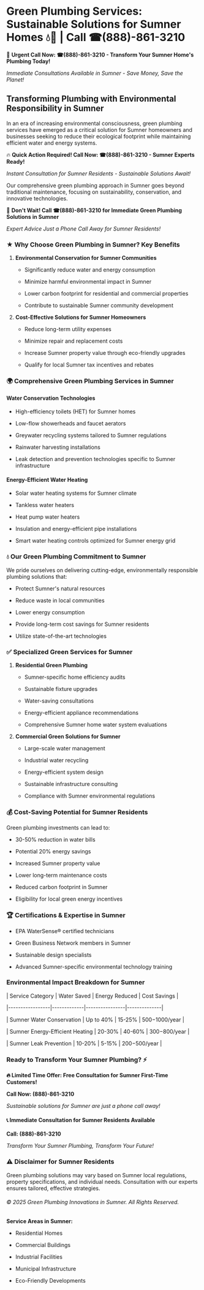 # Green Plumbing Services: Sustainable Solutions for Sumner Homes 💧🌿 | Call ☎(888)-861-3210

🚨 **Urgent Call Now: ☎(888)-861-3210 - Transform Your Sumner Home's Plumbing Today!**
*Immediate Consultations Available in Sumner - Save Money, Save the Planet!*

## Transforming Plumbing with Environmental Responsibility in Sumner

In an era of increasing environmental consciousness, green plumbing services have emerged as a critical solution for Sumner homeowners and businesses seeking to reduce their ecological footprint while maintaining efficient water and energy systems. 

🔥 **Quick Action Required! Call Now: ☎(888)-861-3210 - Sumner Experts Ready!**
*Instant Consultation for Sumner Residents - Sustainable Solutions Await!*

Our comprehensive green plumbing approach in Sumner goes beyond traditional maintenance, focusing on sustainability, conservation, and innovative technologies.

🚨 **Don't Wait! Call ☎(888)-861-3210 for Immediate Green Plumbing Solutions in Sumner**
*Expert Advice Just a Phone Call Away for Sumner Residents!*

### ★ Why Choose Green Plumbing in Sumner? Key Benefits

1. **Environmental Conservation for Sumner Communities** 
   - Significantly reduce water and energy consumption
   - Minimize harmful environmental impact in Sumner
   - Lower carbon footprint for residential and commercial properties
   - Contribute to sustainable Sumner community development

2. **Cost-Effective Solutions for Sumner Homeowners** 
   - Reduce long-term utility expenses
   - Minimize repair and replacement costs
   - Increase Sumner property value through eco-friendly upgrades
   - Qualify for local Sumner tax incentives and rebates

### 🌍 Comprehensive Green Plumbing Services in Sumner

#### Water Conservation Technologies
- High-efficiency toilets (HET) for Sumner homes
- Low-flow showerheads and faucet aerators
- Greywater recycling systems tailored to Sumner regulations
- Rainwater harvesting installations
- Leak detection and prevention technologies specific to Sumner infrastructure

#### Energy-Efficient Water Heating
- Solar water heating systems for Sumner climate
- Tankless water heaters
- Heat pump water heaters
- Insulation and energy-efficient pipe installations
- Smart water heating controls optimized for Sumner energy grid

### 💧 Our Green Plumbing Commitment to Sumner

We pride ourselves on delivering cutting-edge, environmentally responsible plumbing solutions that:
- Protect Sumner's natural resources
- Reduce waste in local communities
- Lower energy consumption
- Provide long-term cost savings for Sumner residents
- Utilize state-of-the-art technologies

### ✅ Specialized Green Services for Sumner

1. **Residential Green Plumbing**
   - Sumner-specific home efficiency audits
   - Sustainable fixture upgrades
   - Water-saving consultations
   - Energy-efficient appliance recommendations
   - Comprehensive Sumner home water system evaluations

2. **Commercial Green Solutions for Sumner**
   - Large-scale water management
   - Industrial water recycling
   - Energy-efficient system design
   - Sustainable infrastructure consulting
   - Compliance with Sumner environmental regulations

### 💰 Cost-Saving Potential for Sumner Residents

Green plumbing investments can lead to:
- 30-50% reduction in water bills
- Potential 20% energy savings
- Increased Sumner property value
- Lower long-term maintenance costs
- Reduced carbon footprint in Sumner
- Eligibility for local green energy incentives

### 🏆 Certifications & Expertise in Sumner

- EPA WaterSense® certified technicians
- Green Business Network members in Sumner
- Sustainable design specialists
- Advanced Sumner-specific environmental technology training

### Environmental Impact Breakdown for Sumner

| Service Category | Water Saved | Energy Reduced | Cost Savings |
|-----------------|-------------|----------------|--------------|
| Sumner Water Conservation | Up to 40% | 15-25% | $500-$1000/year |
| Sumner Energy-Efficient Heating | 20-30% | 40-60% | $300-$800/year |
| Sumner Leak Prevention | 10-20% | 5-15% | $200-$500/year |

### Ready to Transform Your Sumner Plumbing? ⚡

**🔥 Limited Time Offer: Free Consultation for Sumner First-Time Customers!**

**Call Now: (888)-861-3210**
*Sustainable solutions for Sumner are just a phone call away!*

#### 📞 Immediate Consultation for Sumner Residents Available

**Call: (888)-861-3210**
*Transform Your Sumner Plumbing, Transform Your Future!*

### ⚠️ Disclaimer for Sumner Residents

Green plumbing solutions may vary based on Sumner local regulations, property specifications, and individual needs. Consultation with our experts ensures tailored, effective strategies.

###### © 2025 Green Plumbing Innovations in Sumner. All Rights Reserved.

**Service Areas in Sumner:** 
- Residential Homes
- Commercial Buildings
- Industrial Facilities
- Municipal Infrastructure
- Eco-Friendly Developments